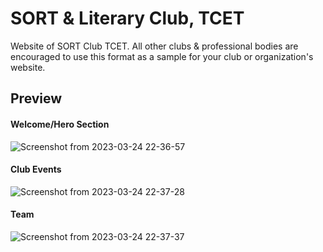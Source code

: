 # SORT & Literary Club, TCET
Website of SORT Club TCET. All other clubs & professional bodies are encouraged to use this format as a sample for your club or organization's website. 


## Preview
#### Welcome/Hero Section
![Screenshot from 2023-03-24 22-36-57](https://user-images.githubusercontent.com/55846983/227738298-80a30f76-4874-43c1-b478-0bdcfec6974e.png)

#### Club Events
![Screenshot from 2023-03-24 22-37-28](https://user-images.githubusercontent.com/55846983/227738304-e2a28da2-0a1a-4e27-b152-00f574ef09a9.png)

#### Team
![Screenshot from 2023-03-24 22-37-37](https://user-images.githubusercontent.com/55846983/227738307-8517b3d1-dede-4c7b-8be6-1a2f2e6d2e07.png)
